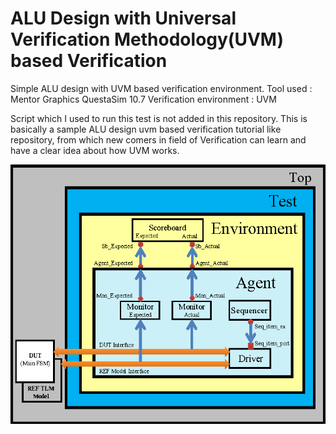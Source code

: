 # ALU Design with Universal Verification Methodology(UVM) based Verification


Simple ALU design with UVM based verification environment.
Tool used		  : Mentor Graphics QuestaSim 10.7
Verification environment : UVM

Script which I used to run this test is not added in this repository. This is basically a sample ALU design uvm based verification tutorial like repository, from which new comers in field of Verification can learn and have a clear idea about how UVM works.

<img src="rtl/2-Figure3-1.png" >
